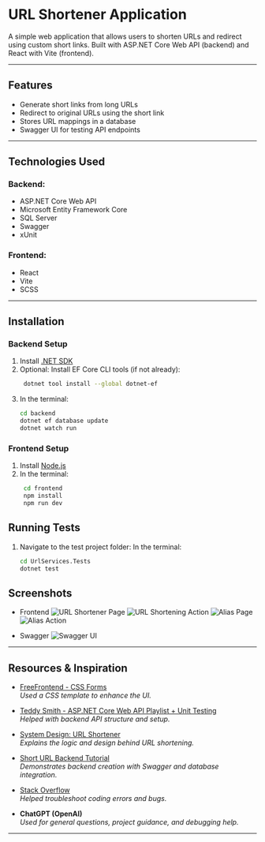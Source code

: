 # URL Shortener Application

A simple web application that allows users to shorten URLs and redirect using custom short links. Built with ASP.NET Core Web API (backend) and React with Vite (frontend).

---

## Features

- Generate short links from long URLs
- Redirect to original URLs using the short link
- Stores URL mappings in a database
- Swagger UI for testing API endpoints

---

## Technologies Used

### Backend:
- ASP.NET Core Web API
- Microsoft Entity Framework Core
- SQL Server
- Swagger
- xUnit

### Frontend:
- React
- Vite
- SCSS

---

## Installation


### Backend Setup

1. Install [.NET SDK](https://dotnet.microsoft.com/en-us/download)
2. Optional: Install EF Core CLI tools (if not already):
   ```bash
    dotnet tool install --global dotnet-ef
2. In the terminal:
    ```bash
    cd backend
    dotnet ef database update
    dotnet watch run


### Frontend Setup

1. Install [Node.js](https://nodejs.org/en)
2. In the terminal:
   ```bash
    cd frontend
    npm install
    npm run dev

## Running Tests

1. Navigate to the test project folder:
    In the terminal:
    ```bash
    cd UrlServices.Tests
    dotnet test

## Screenshots

- Frontend
![URL Shortener Page](image.png)
![URL Shortening Action](image-1.png)
![Alias Page](image-2.png)
![Alias Action](image-3.png)

- Swagger
![Swagger UI](image-4.png)

---

## Resources & Inspiration

- [FreeFrontend - CSS Forms](https://freefrontend.com/css-forms/)  
  _Used a CSS template to enhance the UI._
  
- [Teddy Smith - ASP.NET Core Web API Playlist + Unit Testing](https://www.youtube.com/@TeddySmithDev)  
  _Helped with backend API structure and setup._

- [System Design: URL Shortener](https://www.youtube.com/watch?v=Cg3XIqs_-4c)  
  _Explains the logic and design behind URL shortening._

- [Short URL Backend Tutorial](https://www.youtube.com/watch?v=2UoA_PoEvuA)  
  _Demonstrates backend creation with Swagger and database integration._

- [Stack Overflow](https://stackoverflow.com/)  
  _Helped troubleshoot coding errors and bugs._

- **ChatGPT (OpenAI)**  
  _Used for general questions, project guidance, and debugging help._

---

